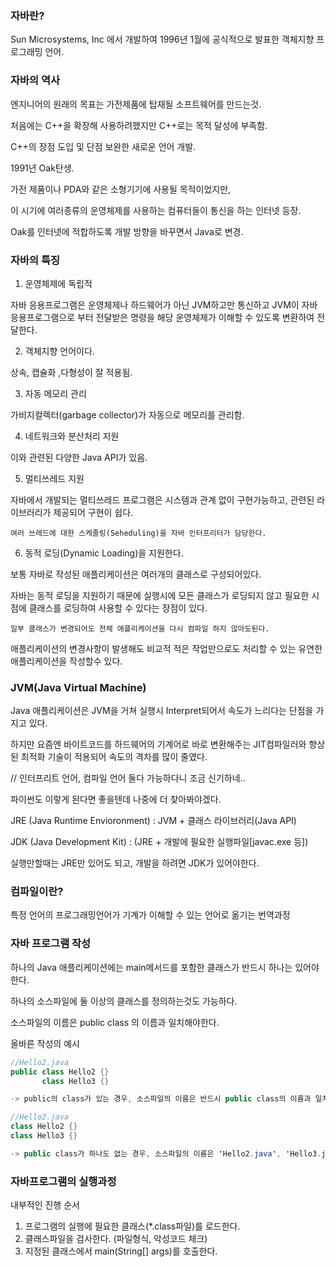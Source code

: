 ### 자바란?

Sun Microsystems, Inc 에서 개발하여 1996년 1월에 공식적으로 발표한 객체지향 프로그래밍 언어.

### 자바의 역사

엔지니어의 원래의 목표는 가전제품에 탑재될 소프트웨어를 만드는것.

처음에는 C++을 확장해 사용하려했지만 C++로는 목적 달성에 부족함.

C++의 장점 도입 및 단점 보완한 새로운 언어 개발.

1991년 Oak탄생.

가전 제품이나 PDA와 같은 소형기기에 사용될 목적이었지만,

이 시기에 여러종류의 운영체제를 사용하는 컴퓨터들이 통신을 하는 인터넷 등장.

Oak를 인터넷에 적합하도록 개발 방향을 바꾸면서 Java로 변경.

### 자바의 특징

1. 운영체제에 독립적

자바 응용프로그램은 운영체제나 하드웨어가 아닌 JVM하고만 통신하고 JVM이 자바 응용프로그램으로 부터 전달받은 명령을 해당 운영체제가 이해할 수 있도록 변환하여 전달한다.

2. 객체지향 언어이다.

상속, 캡슐화 ,다형성이 잘 적용됨.

3. 자동 메모리 관리

가비지컬렉터(garbage collector)가 자동으로 메모리를 관리함.

4. 네트워크와 분산처리 지원

이와 관련된 다양한 Java API가 있음.

5. 멀티쓰레드 지원

자바에서 개발되는 멀티쓰레드 프로그램은 시스템과 관계 없이 구현가능하고, 관련된 라이브러리가 제공되어 구현이 쉽다.

`여러 쓰레드에 대한 스케줄링(Seheduling)을 자바 인터프리터가 담당한다.`

6. 동적 로딩(Dynamic Loading)을 지원한다.

보통 자바로 작성된 애플리케이션은 여러개의 클래스로 구성되어있다.

자바는 동적 로딩을 지원하기 때문에 실행시에 모든 클래스가 로딩되지 않고 필요한 시점에 클래스를 로딩하여 사용할 수 있다는 장점이 있다.

`일부 클래스가 변경되어도 전체 애플리케이션을 다시 컴파일 하지 않아도된다.`

애플리케이션의 변경사항이 발생해도 비교적 적은 작업만으로도 처리할 수 있는 유연한 애플리케이션을 작성할수 있다.

### JVM(Java Virtual Machine)

Java 애플리케이션은 JVM을 거쳐 실행시 Interpret되어서 속도가 느리다는 단점을 가지고 있다.

하지만 요즘엔 바이트코드를 하드웨어의 기계어로 바로 변환해주는 JIT컴파일러와 향상된 최적화 기술이 적용되어 속도의 격차를 많이 줄였다.

// 인터프리트 언어, 컴파일 언어 둘다 가능하다니 조금 신기하네..

파이썬도 이렇게 된다면 좋을텐데 나중에 더 찾아봐야겠다.

JRE (Java Runtime Envioronment) : JVM + 클래스 라이브러리(Java API)

JDK (Java Development Kit) : (JRE + 개발에 필요한 실행파일[javac.exe 등])

실행만할때는 JRE만 있어도 되고, 개발을 하려면 JDK가 있어야한다.

### 컴파일이란?

특정 언어의 프로그래밍언어가 기계가 이해할 수 있는 언어로 옮기는 번역과정

### 자바 프로그램 작성

하나의 Java 애플리케이션에는 main메서드를 포함한 클래스가 반드시 하나는 있어야한다.

하나의 소스파일에 둘 이상의 클래스를 정의하는것도 가능하다.

소스파일의 이름은 public class 의 이름과 일치해야한다.

올바른 작성의 예시

```java
//Hello2.java
public class Hello2 {}
       class Hello3 {}

-> public의 class가 있는 경우, 소스파일의 이름은 반드시 public class의 이름과 일치해야한다.
```

```java
//Hello2.java
class Hello2 {}
class Hello3 {}

-> public class가 하나도 없는 경우, 소스파일의 이름은 'Hello2.java', 'Hello3.java' 둘다 가능하다.
```

### 자바프로그램의 실행과정

내부적인 진행 순서

1. 프로그램의 실행에 필요한 클래스(*.class파일)를 로드한다.
2. 클래스파일을 검사한다. (파일형식, 악성코드 체크)
3. 지정된 클래스에서 main(String[] args)를 호출한다.
